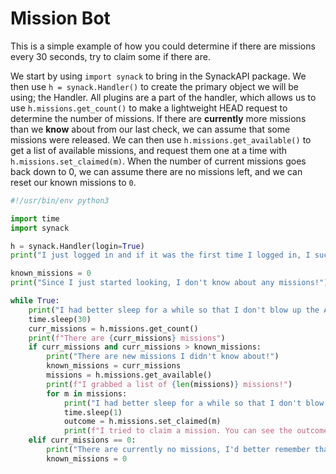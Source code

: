 # Mission Bot

This is a simple example of how you could determine if there are missions every 30 seconds, try to claim some if there are.

We start by using `import synack` to bring in the SynackAPI package.
We then use `h = synack.Handler()` to create the primary object we will be using; the Handler.
All plugins are a part of the handler, which allows us to use `h.missions.get_count()` to make a lightweight HEAD request to determine the number of missions. If there are **currently** more missions than we **know** about from our last check, we can assume that some missions were released. We can then use `h.missions.get_available()` to get a list of available missions, and request them one at a time with `h.missions.set_claimed(m)`. When the number of current missions goes back down to 0, we can assume there are no missions left, and we can reset our known missions to `0`.



```python
#!/usr/bin/env python3

import time
import synack

h = synack.Handler(login=True)
print("I just logged in and if it was the first time I logged in, I successfully filled out my credentials!")

known_missions = 0
print("Since I just started looking, I don't know about any missions!")

while True:
    print("I had better sleep for a while so that I don't blow up the API, get everyone mad at me, and get myself banned!")
    time.sleep(30)
    curr_missions = h.missions.get_count()
    print(f"There are {curr_missions} missions")
    if curr_missions and curr_missions > known_missions:
        print("There are new missions I didn't know about!")
        known_missions = curr_missions
        missions = h.missions.get_available()
        print(f"I grabbed a list of {len(missions)} missions!")
        for m in missions:
            print("I had better sleep for a while so that I don't blow up the API, get everyone mad at me, and get myself banned!")
            time.sleep(1)
            outcome = h.missions.set_claimed(m)
            print(f"I tried to claim a mission. You can see the outcome here: {outcome}")
    elif curr_missions == 0:
        print("There are currently no missions, I'd better remember that!")
        known_missions = 0
```
